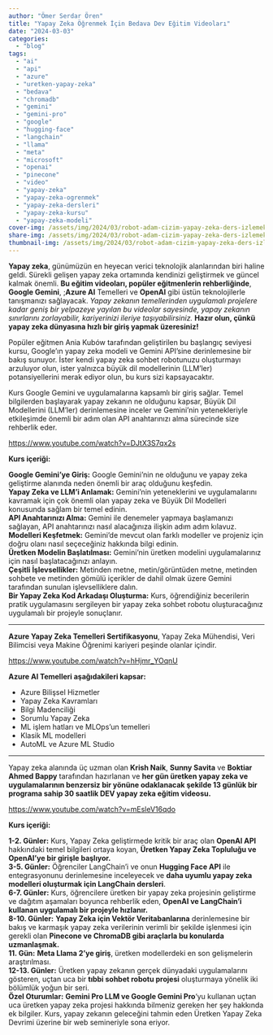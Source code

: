 ```yaml
---
author: "Ömer Serdar Ören"
title: "Yapay Zeka Öğrenmek İçin Bedava Dev Eğitim Videoları"
date: "2024-03-03"
categories: 
  - "blog"
tags: 
  - "ai"
  - "api"
  - "azure"
  - "uretken-yapay-zeka"
  - "bedava"
  - "chromadb"
  - "gemini"
  - "gemini-pro"
  - "google"
  - "hugging-face"
  - "langchain"
  - "llama"
  - "meta"
  - "microsoft"
  - "openai"
  - "pinecone"
  - "video"
  - "yapay-zeka"
  - "yapay-zeka-ogrenmek"
  - "yapay-zeka-dersleri"
  - "yapay-zeka-kursu"
  - "yapay-zeka-modeli"
cover-img: /assets/img/2024/03/robot-adam-cizim-yapay-zeka-ders-izlemek-tv-bing-image-creator-mart-2024-1.jpeg
share-img: /assets/img/2024/03/robot-adam-cizim-yapay-zeka-ders-izlemek-tv-bing-image-creator-mart-2024-1.jpeg
thumbnail-img: /assets/img/2024/03/robot-adam-cizim-yapay-zeka-ders-izlemek-tv-bing-image-creator-mart-2024-1.jpeg
---
```


**Yapay zeka**, günümüzün en heyecan verici teknolojik alanlarından biri haline geldi. Sürekli gelişen yapay zeka ortamında kendinizi geliştirmek ve güncel kalmak önemli. **Bu eğitim videoları, popüler eğitmenlerin rehberliğinde**, **Google Gemini**, ;**Azure AI** Temelleri ve **OpenAI** gibi üstün teknolojilerle tanışmanızı sağlayacak. _Yapay zekanın temellerinden uygulamalı projelere kadar geniş bir yelpazeye yayılan bu videolar sayesinde, yapay zekanın sınırlarını zorlayabilir, kariyerinizi ileriye taşıyabilirsiniz._ **Hazır olun, çünkü yapay zeka dünyasına hızlı bir giriş yapmak üzeresiniz!**

Popüler eğitmen Ania Kubów tarafından geliştirilen bu başlangıç seviyesi kursu, Google’ın yapay zeka modeli ve Gemini API’sine derinlemesine bir bakış sunuyor. İster kendi yapay zeka sohbet robotunuzu oluşturmayı arzuluyor olun, ister yalnızca büyük dil modellerinin (LLM’ler) potansiyellerini merak ediyor olun, bu kurs sizi kapsayacaktır.

Kurs Google Gemini ve uygulamalarına kapsamlı bir giriş sağlar. Temel bilgilerden başlayarak yapay zekanın ne olduğunu kapsar, Büyük Dil Modellerini (LLM’ler) derinlemesine inceler ve Gemini’nin yetenekleriyle etkileşimde önemli bir adım olan API anahtarınızı alma sürecinde size rehberlik eder.

<https://www.youtube.com/watch?v=DJtX3S7qx2s>

**Kurs içeriği:**

**Google Gemini’ye Giriş:** Google Gemini’nin ne olduğunu ve yapay zeka geliştirme alanında neden önemli bir araç olduğunu keşfedin.  
**Yapay Zeka ve LLM’i Anlamak:** Gemini’nin yeteneklerini ve uygulamalarını kavramak için çok önemli olan yapay zeka ve Büyük Dil Modelleri konusunda sağlam bir temel edinin.  
**API Anahtarınızı Alma:** Gemini ile denemeler yapmaya başlamanızı sağlayan, API anahtarınızı nasıl alacağınıza ilişkin adım adım kılavuz.  
**Modelleri Keşfetmek:** Gemini’de mevcut olan farklı modeller ve projeniz için doğru olanı nasıl seçeceğiniz hakkında bilgi edinin.  
**Üretken Modelin Başlatılması:** Gemini’nin üretken modelini uygulamalarınız için nasıl başlatacağınızı anlayın.  
**Çeşitli İşlevsellikler:** Metinden metne, metin/görüntüden metne, metinden sohbete ve metinden gömülü içerikler de dahil olmak üzere Gemini tarafından sunulan işlevselliklere dalın.  
**Bir Yapay Zeka Kod Arkadaşı Oluşturma:** Kurs, öğrendiğiniz becerilerin pratik uygulamasını sergileyen bir yapay zeka sohbet robotu oluşturacağınız uygulamalı bir projeyle sonuçlanır.

* * *

**Azure Yapay Zeka Temelleri Sertifikasyonu**, Yapay Zeka Mühendisi, Veri Bilimcisi veya Makine Öğrenimi kariyeri peşinde olanlar içindir.

<https://www.youtube.com/watch?v=hHjmr_YOqnU>

**Azure AI Temelleri aşağıdakileri kapsar:**

- Azure Bilişsel Hizmetler
- Yapay Zeka Kavramları
- Bilgi Madenciliği
- Sorumlu Yapay Zeka
- ML işlem hatları ve MLOps’un temelleri
- Klasik ML modelleri
- AutoML ve Azure ML Studio

* * *

Yapay zeka alanında üç uzman olan **Krish Naik**, **Sunny Savita** ve **Boktiar Ahmed Bappy** tarafından hazırlanan ve **her gün üretken yapay zeka ve uygulamalarının benzersiz bir yönüne odaklanacak şekilde 13 günlük bir programa sahip 30 saatlik DEV yapay zeka eğitim videosu.**

<https://www.youtube.com/watch?v=mEsleV16qdo>

**Kurs içeriği:**

**1-2. Günler:** Kurs, Yapay Zeka geliştirmede kritik bir araç olan **OpenAI API** hakkındaki temel bilgileri ortaya koyan, **Üretken Yapay Zeka Topluluğu ve OpenAI’ye bir girişle başlıyor.**  
**3-5. Günler:** Öğrenciler LangChain’i ve onun **Hugging Face API** ile entegrasyonunu derinlemesine inceleyecek ve **daha uyumlu yapay zeka modelleri oluşturmak için LangChain dersleri**.  
**6-7. Günler:** Kurs, öğrencilere üretken bir yapay zeka projesinin geliştirme ve dağıtım aşamaları boyunca rehberlik eden, **OpenAI ve LangChain’i kullanan uygulamalı bir projeyle hızlanır.**  
**8-10. Günler:** **Yapay Zeka için Vektör Veritabanlarına** derinlemesine bir bakış ve karmaşık yapay zeka verilerinin verimli bir şekilde işlenmesi için gerekli olan **Pinecone ve ChromaDB gibi araçlarla bu konularda uzmanlaşmak.**  
**11\. Gün:** **Meta Llama 2’ye giriş**, üretken modellerdeki en son gelişmelerin araştırılması.  
**12-13. Günler:** Üretken yapay zekanın gerçek dünyadaki uygulamalarını gösteren, uçtan uca bir **tıbbi sohbet robotu projesi** oluşturmaya yönelik iki bölümlük yoğun bir seri.  
**Özel Oturumlar:** **Gemini Pro LLM ve Google Gemini Pro**‘yu kullanan uçtan uca üretken yapay zeka projesi hakkında bilmeniz gereken her şey hakkında ek bilgiler. Kurs, yapay zekanın geleceğini tahmin eden Üretken Yapay Zeka Devrimi üzerine bir web semineriyle sona eriyor.

